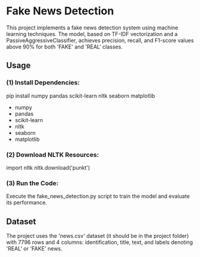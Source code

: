 # Fake News Detection

This project implements a fake news detection system using machine learning techniques. The model, based on TF-IDF vectorization and a PassiveAggressiveClassifier, achieves precision, recall, and F1-score values above 90% for both 'FAKE' and 'REAL' classes.

## Usage

### (1) Install Dependencies:

pip install numpy pandas scikit-learn nltk seaborn matplotlib

- numpy
- pandas
- scikit-learn
- nltk
- seaborn
- matplotlib

### (2) Download NLTK Resources:

import nltk
nltk.download('punkt')

### (3) Run the Code:

Execute the fake_news_detection.py script to train the model and evaluate its performance.


## Dataset

The project uses the 'news.csv' dataset (it should be in the project folder) with 7796 rows and 4 columns: identification, title, text, and labels denoting 'REAL' or 'FAKE' news.
